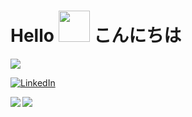 <!-- 挨拶 -->
 # Hello <img src="https://media.giphy.com/media/hvRJCLFzcasrR4ia7z/giphy.gif" width="50px" height="50px" /> こんにちは

<!-- Profile Views -->
![](https://komarev.com/ghpvc/?username=pokopoko02)
<!-- LinkedInバッジ -->
[![LinkedIn](https://img.shields.io/badge/LinkedIn-0077B5?style=for-the-badge&logo=linkedin&logoColor=white)](https://www.linkedin.com/in/ryo-nagai/)

<!-- Profile -->
<a href="https://github.com/anuraghazra/github-readme-stats">
  <img align="left" src="https://github-readme-stats.vercel.app/api?username=pokopoko02&count_private=true&show_icons=true&theme=tokyonight"/>
</a>
<a href="https://github.com/anuraghazra/github-readme-stats">
  <img align="left" src="https://github-readme-stats.vercel.app/api/top-langs/?username=pokopoko02&show_icons=true&theme=tokyonight"/>
</a>

